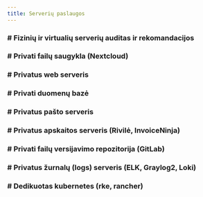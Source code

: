 ```yaml
---
title: Serverių paslaugos
---
```


### \# Fizinių ir virtualių serverių auditas ir rekomandacijos

### \# Privati failų saugykla (Nextcloud)

### \# Privatus web serveris

### \# Privati duomenų bazė

### \# Privatus pašto serveris

### \# Privatus apskaitos serveris (Rivilė, InvoiceNinja)

### \# Privati failų versijavimo repozitorija (GitLab)

### \# Privatus žurnalų (logs) serveris (ELK, Graylog2, Loki)

### \# Dedikuotas kubernetes (rke, rancher)
